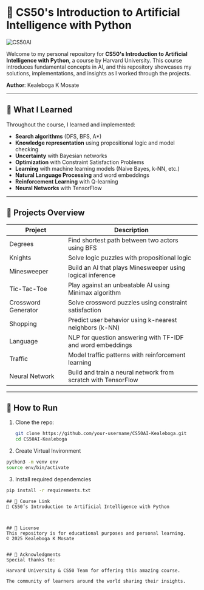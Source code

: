 # 🤖 CS50's Introduction to Artificial Intelligence with Python

![CS50AI](assets/CS50AI.png)

Welcome to my personal repository for **CS50's Introduction to Artificial Intelligence with Python**, a course by Harvard University. This course introduces fundamental concepts in AI, and this repository showcases my solutions, implementations, and insights as I worked through the projects.

**Author**: Kealeboga K Mosate

---

## 🧠 What I Learned

Throughout the course, I learned and implemented:

- **Search algorithms** (DFS, BFS, A\*)
- **Knowledge representation** using propositional logic and model checking
- **Uncertainty** with Bayesian networks
- **Optimization** with Constraint Satisfaction Problems
- **Learning** with machine learning models (Naive Bayes, k-NN, etc.)
- **Natural Language Processing** and word embeddings
- **Reinforcement Learning** with Q-learning
- **Neural Networks** with TensorFlow

---

## 📁 Projects Overview

| Project             | Description                                                   |
| ------------------- | ------------------------------------------------------------- |
| Degrees             | Find shortest path between two actors using BFS               |
| Knights             | Solve logic puzzles with propositional logic                  |
| Minesweeper         | Build an AI that plays Minesweeper using logical inference    |
| Tic-Tac-Toe         | Play against an unbeatable AI using Minimax algorithm         |
| Crossword Generator | Solve crossword puzzles using constraint satisfaction         |
| Shopping            | Predict user behavior using k-nearest neighbors (k-NN)        |
| Language            | NLP for question answering with TF-IDF and word embeddings    |
| Traffic             | Model traffic patterns with reinforcement learning            |
| Neural Network      | Build and train a neural network from scratch with TensorFlow |

---

## 🚀 How to Run

1. Clone the repo:

   ```bash
   git clone https://github.com/your-username/CS50AI-Kealeboga.git
   cd CS50AI-Kealeboga

   ```

2. Create Virtual Invironment

````bash
python3 -m venv env
source env/bin/activate
````

3. Install required dependemcies

```bash
pip install -r requirements.txt
````


```
## 🚀 Course Link
🔗 CS50’s Introduction to Artificial Intelligence with Python



## 📜 License
This repository is for educational purposes and personal learning.
© 2025 Kealeboga K Mosate


## 🙌 Acknowledgments
Special thanks to:

Harvard University & CS50 Team for offering this amazing course.

The community of learners around the world sharing their insights.


````
